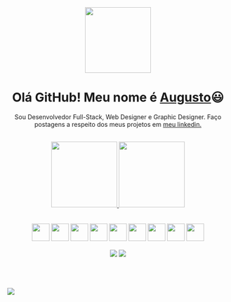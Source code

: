 <div>
    <div align="center">
        <img width="150px" src="https://augustowestphal.site/public/assets/images/profile-01.png">
        <h1 >Olá GitHub! Meu nome é <a href="https://augustowestphal.site">Augusto</a>😃️</h1>
        <p>Sou Desenvolvedor Full-Stack, Web Designer e Graphic Designer. Faço postagens a respeito dos meus projetos em <a href="https://www.linkedin.com/in/augusto-westphal-67b7b3230/">meu linkedin.</a></p>
    </div>
    <br>
    <div align="center">
        <a href="https://github.com/AugustoGitH">
            <img height="150em" src="https://github-readme-stats.vercel.app/api?username=AugustoGitH&count_private=true&include_all_commits=true&show_icons=true&theme=dracula&hide_border=false&show_owner=true"/>
            <img height="150em" src="https://github-readme-stats.vercel.app/api/top-langs/?username=AugustoGitH&theme=dracula&hide_border=false&&layout=compact"/>
        </a>
    </div>
    <br><br>
    <div align="center">
        <img width="40px" src="https://cdn.jsdelivr.net/gh/devicons/devicon/icons/html5/html5-original.svg"/>
        <img width="40px" src="https://cdn.jsdelivr.net/gh/devicons/devicon/icons/css3/css3-original.svg"/>
        <img width="40px" src="https://cdn.jsdelivr.net/gh/devicons/devicon/icons/javascript/javascript-original.svg"/>
        <img width="40px" src="https://cdn.jsdelivr.net/gh/devicons/devicon/icons/jquery/jquery-original.svg"/>
        <img width="40px" src="https://cdn.jsdelivr.net/gh/devicons/devicon/icons/firebase/firebase-plain.svg"/>
        <img width="40px" src="https://cdn.jsdelivr.net/gh/devicons/devicon/icons/nodejs/nodejs-original.svg"/>
        <img width="40px" src="https://cdn.jsdelivr.net/gh/devicons/devicon/icons/sass/sass-original.svg"/>
        <img width="40px" src="https://cdn.jsdelivr.net/gh/devicons/devicon/icons/react/react-original.svg"/>
        <img width="40px" src="https://cdn.jsdelivr.net/gh/devicons/devicon/icons/photoshop/photoshop-plain.svg" />
    </div>
    <br>
    <div align="center">
        <a target="_blank" href="https://augustowestphal.site"><img src="https://img.shields.io/badge/website-000000?style=for-the-badge&logo=About.me&logoColor=white"></a>
        <a href="https://www.linkedin.com/in/augusto-westphal-67b7b3230/"><img src="https://img.shields.io/badge/LinkedIn-0077B5?style=for-the-badge&logo=linkedin&logoColor=white"></a>
    </div>
    <br><br><br><br>
    <img align="center" src="https://i.pinimg.com/originals/74/5c/c9/745cc90fcc688569610f84bc5d2b2fd6.gif">


</div>
 
 
 
 
 



